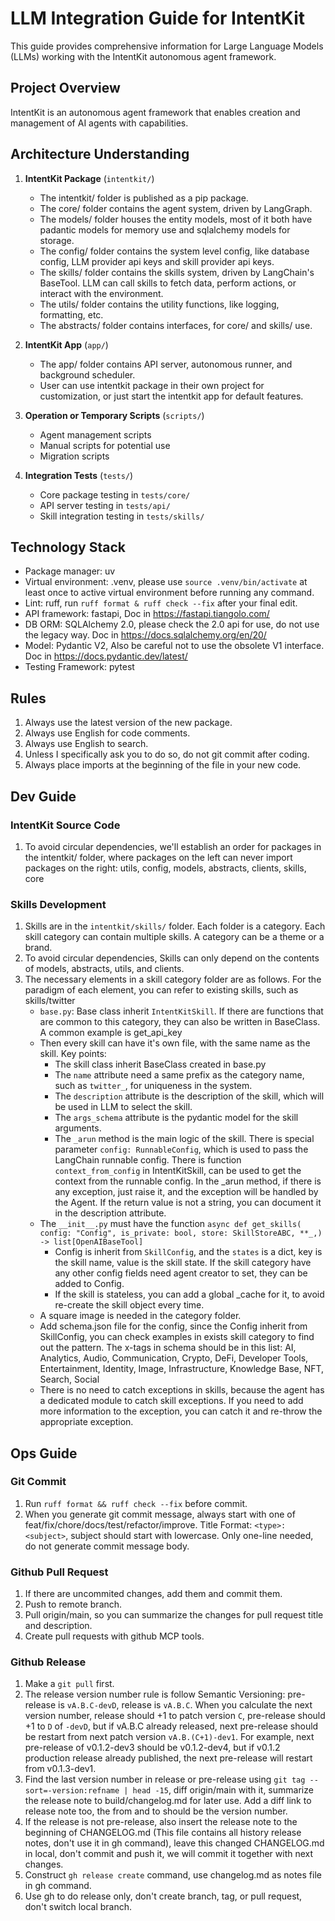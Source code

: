 # LLM Integration Guide for IntentKit

This guide provides comprehensive information for Large Language Models (LLMs) working with the IntentKit autonomous agent framework.

## Project Overview

IntentKit is an autonomous agent framework that enables creation and management of AI agents with capabilities.

## Architecture Understanding

1. **IntentKit Package** (`intentkit/`)
   - The intentkit/ folder is published as a pip package.
   - The core/ folder contains the agent system, driven by LangGraph.
   - The models/ folder houses the entity models, most of it both have padantic models for memory use and sqlalchemy models for storage.
   - The config/ folder contains the system level config, like database config, LLM provider api keys and skill provider api keys.
   - The skills/ folder contains the skills system, driven by LangChain's BaseTool. LLM can call skills to fetch data, perform actions, or interact with the environment.
   - The utils/ folder contains the utility functions, like logging, formatting, etc.
   - The abstracts/ folder contains interfaces, for core/ and skills/ use.

2. **IntentKit App** (`app/`)
   - The app/ folder contains API server, autonomous runner, and background scheduler.
   - User can use intentkit package in their own project for customization, or just start the intentkit app for default features.

3. **Operation or Temporary Scripts** (`scripts/`)
   - Agent management scripts
   - Manual scripts for potential use
   - Migration scripts

4. **Integration Tests** (`tests/`)
   - Core package testing in `tests/core/`
   - API server testing in `tests/api/`
   - Skill integration testing in `tests/skills/`

## Technology Stack
- Package manager: uv
- Virtual environment: .venv, please use `source .venv/bin/activate` at least once to active virtual environment before running any command.
- Lint: ruff, run `ruff format & ruff check --fix` after your final edit.
- API framework: fastapi, Doc in https://fastapi.tiangolo.com/
- DB ORM: SQLAlchemy 2.0, please check the 2.0 api for use, do not use the legacy way. Doc in https://docs.sqlalchemy.org/en/20/
- Model: Pydantic V2, Also be careful not to use the obsolete V1 interface. Doc in https://docs.pydantic.dev/latest/
- Testing Framework: pytest

## Rules

1. Always use the latest version of the new package.
2. Always use English for code comments.
3. Always use English to search.
4. Unless I specifically ask you to do so, do not git commit after coding.
5. Always place imports at the beginning of the file in your new code.

## Dev Guide

### IntentKit Source Code

1. To avoid circular dependencies, we'll establish an order for packages in the intentkit/ folder, where packages on the left can never import packages on the right: utils, config, models, abstracts, clients, skills, core

### Skills Development

1. Skills are in the `intentkit/skills/` folder. Each folder is a category. Each skill category can contain multiple skills. A category can be a theme or a brand.
2. To avoid circular dependencies, Skills can only depend on the contents of models, abstracts, utils, and clients.
3. The necessary elements in a skill category folder are as follows. For the paradigm of each element, you can refer to existing skills, such as skills/twitter
   - `base.py`: Base class inherit `IntentKitSkill`. If there are functions that are common to this category, they can also be written in BaseClass. A common example is get_api_key
   - Then every skill can have it's own file, with the same name as the skill. Key points:
      - The skill class inherit BaseClass created in base.py
      - The `name` attribute need a same prefix as the category name, such as `twitter_`, for uniqueness in the system.
      - The `description` attribute is the description of the skill, which will be used in LLM to select the skill.
      - The `args_schema` attribute is the pydantic model for the skill arguments.
      - The `_arun` method is the main logic of the skill. There is special parameter `config: RunnableConfig`, which is used to pass the LangChain runnable config. There is function `context_from_config` in IntentKitSkill, can be used to get the context from the runnable config. In the _arun method, if there is any exception, just raise it, and the exception will be handled by the Agent. If the return value is not a string, you can document it in the description attribute.
   - The `__init__.py` must have the function `async def get_skills( config: "Config", is_private: bool, store: SkillStoreABC, **_,) -> list[OpenAIBaseTool]`
      - Config is inherit from `SkillConfig`, and the `states` is a dict, key is the skill name, value is the skill state. If the skill category have any other config fields need agent creator to set, they can be added to Config.
      - If the skill is stateless, you can add a global _cache for it, to avoid re-create the skill object every time.
   - A square image is needed in the category folder.
   - Add schema.json file for the config, since the Config inherit from SkillConfig, you can check examples in exists skill category to find out the pattern. The x-tags in schema should be in this list: AI, Analytics, Audio, Communication, Crypto, DeFi, Developer Tools, Entertainment, Identity, Image, Infrastructure, Knowledge Base, NFT, Search, Social
   - There is no need to catch exceptions in skills, because the agent has a dedicated module to catch skill exceptions. If you need to add more information to the exception, you can catch it and re-throw the appropriate exception.

## Ops Guide

### Git Commit
1. Run `ruff format && ruff check --fix` before commit.
2. When you generate git commit message, always start with one of feat/fix/chore/docs/test/refactor/improve. Title Format: `<type>: <subject>`, subject should start with lowercase. Only one-line needed, do not generate commit message body.

### Github Pull Request
1. If there are uncommited changes, add them and commit them.
2. Push to remote branch.
3. Pull origin/main, so you can summarize the changes for pull request title and description.
4. Create pull requests with github MCP tools.

### Github Release
1. Make a `git pull` first.
2. The release version number rule is follow Semantic Versioning: pre-release is `vA.B.C-devD`, release is `vA.B.C`. When you calculate the next version number, release should +1 to patch version `C`, pre-release should +1 to `D` of `-devD`, but if vA.B.C already released, next pre-release should be restart from next patch version `vA.B.(C+1)-dev1`. For example, next pre-release of v0.1.2-dev3 should be v0.1.2-dev4, but if v0.1.2 production release already published, the next pre-release will restart from v0.1.3-dev1.
3. Find the last version number in release or pre-release using `git tag --sort=-version:refname | head -15`, diff origin/main with it, summarize the release note to build/changelog.md for later use. Add a diff link to release note too, the from and to should be the version number.
4. If the release is not pre-release, also insert the release note to the beginning of CHANGELOG.md (This file contains all history release notes, don't use it in gh command), leave this changed CHANGELOG.md in local, don't commit and push it, we will commit it together with next changes.
5. Construct `gh release create` command, use changelog.md as notes file in gh command.
6. Use gh to do release only, don't create branch, tag, or pull request, don't switch local branch.
